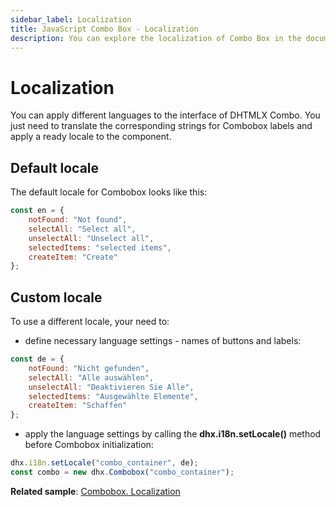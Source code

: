 ```yaml
---
sidebar_label: Localization
title: JavaScript Combo Box - Localization 
description: You can explore the localization of Combo Box in the documentation of the DHTMLX JavaScript UI library. Browse developer guides and API reference, try out code examples and live demos, and download a free 30-day evaluation version of DHTMLX Suite.
---
```


# Localization

You can apply different languages to the interface of DHTMLX Combo. You just need to translate the corresponding strings for Combobox labels and apply a ready locale to the component.

## Default locale

The default locale for Combobox looks like this:

~~~js
const en = {
    notFound: "Not found",
    selectAll: "Select all",
    unselectAll: "Unselect all",
    selectedItems: "selected items",
    createItem: "Create"
};
~~~

## Custom locale

To use a different locale, your need to:

- define necessary language settings - names of buttons and labels:

~~~js
const de = {
    notFound: "Nicht gefunden",
    selectAll: "Alle auswählen",
    unselectAll: "Deaktivieren Sie Alle",
    selectedItems: "Ausgewählte Elemente",
    createItem: "Schaffen"
};
~~~

- apply the language settings by calling the **dhx.i18n.setLocale()** method before Combobox initialization:

~~~js
dhx.i18n.setLocale("combo_container", de);
const combo = new dhx.Combobox("combo_container");
~~~

**Related sample**: [Combobox. Localization](https://snippet.dhtmlx.com/cnj0j9g0)
